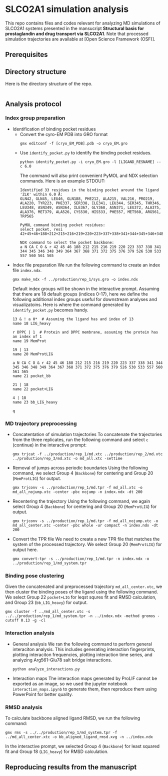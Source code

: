 # SLCO2A1 simulation analysis
This repo contains files and codes relevant for analyzing MD simulations of SLCO2A1 systems presented in the mansucript **Structural basis for prostaglandin and drug transport via SLCO2A1**. Note that processed simulation trajectories are available at [Open Science Framework (OSF)]. 

## Prerequisites

## Directory structure
Here is the directory structure of the repo.
```
```

## Analysis protocol
### Index group preparation
- Identification of binding pocket residues
  - Convert the cyro-EM PDB into GRO format
    ```
    gmx editconf -f [cryo_EM_PDB].pdb -o cryo_EM.gro
    ```
  - Use `identify_pocket.py` to identify the binding pocket residues. 
    ```
    python identify_pocket.py -i cryo_EM.gro -l [LIGAND_RESNAME] --c 6.0
    ```
    The command will also print convenient PyMOL and NDX selection commands. Here is an example STDOUT:
    ```
    Identified 33 residues in the binding pocket around the ligand 'ZLK' within 6.0 Å:
    GLN42, GLN45, LEU46, GLN188, PHE212, ALA215, VAL216, PRO219, ALA220, TYR223, PHE337, SER338, ILE341, LEU344, SER345, THR346, LEU348, ASN349, ASN364, ILE367, GLY368, ASN371, LEU372, ALA375, ALA376, MET379, ALA526, CYS530, HIS533, PHE557, MET560, ARG561, TRP565

    PyMOL command binding pocket residues:
    select pocket, resi 42+45+46+188+212+215+216+219+220+223+337+338+341+344+345+346+348+349+364+367+368+371+372+375+376+379+526+530+533+557+560+561+565

    NDX command to select the pocket backbone:
    a N CA C O & r 42 45 46 188 212 215 216 219 220 223 337 338 341 344 345 346 348 349 364 367 368 371 372 375 376 379 526 530 533 557 560 561 565
    ```
- Index file preparation
  We run the following command to create an index file `index.ndx`.
  ```
  gmx make_ndx -f ../production/rep_1/sys.gro -o index.ndx
  ```
  Default index groups will be shown in the interactive prompt. Assuming that there are 18 default groups (indices 0-17), here we define the following additional index groups useful for downstream analyses and visualizatoins. Here is where the command generated by `identify_pocket.py` becomes handy.
  ```
  13 & ! a H*  # Assuming the ligand has and index of 13
  name 18 LIG_heavy

  r DPPC | 1  # Protein and DPPC membrane, assuming the protein has an index of 1
  name 19 MemProt

  19 | 13
  name 20 MemProtLIG

  a N CA C O & r 42 45 46 188 212 215 216 219 220 223 337 338 341 344 345 346 348 349 364 367 368 371 372 375 376 379 526 530 533 557 560 561 565
  name 21 pocket_bb

  21 | 18
  name 22 pocket+LIG

  4 | 18
  name 23 bb_LIG_heavy

  q
  ```

### MD trajectory preprocessing
- Concatentation of simulation trajectories
  To concatenate the trajectories from the three replicates, run the following command and select `c` (continue) in the interactive prompt:
  ```
  gmx trjcat -f ../production/rep_1/md.xtc ../production/rep_2/md.xtc ../production/rep_3/md.xtc -o md_all.xtc -settime
  ```
- Removal of jumps across periodic boundaries
  Using the following command, we select Group 4 (`Backbone`) for centering and Group 20 (`MemProtLIG`) for output.
  ```
  gmx trjconv -s ../production/rep_1/md.tpr -f md_all.xtc -o md_all_nojump.xtc -center -pbc nojump -n index.ndx -dt 200
  ```
- Recentering the trajectory
  Using the following command, we again select Group 4 (`Backbone`) for centering and Group 20 (`MemProtLIG`) for output.
  ```
  gmx trjconv -s ../production/rep_1/md.tpr -f md_all_nojump.xtc -o md_all_center.xtc -center -pbc whole -ur compact -n index.ndx -dt 200
  ```
- Convert the TPR file
  We need to create a new TPR file that matches the system of the processed trajectory. We select Group 20 (`MemProtLIG`) for output here.
  ```
  gmx convert-tpr -s ../production/rep_1/md.tpr -n index.ndx -o ../production/rep_1/md_system.tpr
  ```

### Binding pose clustering
Given the concatenated and preprocessed trajectory `md_all_center.xtc`, we then cluster the binding poses of the ligand using the following command. We select Group 22 `pocket+LIG` for leqst squres fit and RMSD calculation, and Group 23 (`bb_LIG_heavy`) for output.
```
gmx cluster -f ../md_all_center.xtc -s ../../production/rep_1/md_system.tpr -n ../index.ndx -method gromos -cutoff 0.13 -g -cl
```

### Interaction analysis
- General analysis
  We ran the following command to perform general interaciton analysis. This includes generating interaction fingerprints, plotting interaciton frequencies, plotting interaction time series, and analyzing Arg561-Glu78 salt bridge interactions.
  ```
  python analyze_interactions.py 
  ```
- Interaction maps
  The interaction maps generated by ProLIF cannot be exported as an image, so we used the jupyter notebook `interaction_maps.ipynb` to generate them, then reproduce them using PowerPoint for better quality.

### RMSD analysis
To calculate backbone aligned ligand RMSD, we run the following command:
```
gmx rms -s ../../production/rep_1/md_system.tpr -f ../md_all_center.xtc -o bb_aligned_ligand_rmsd.xvg -n ../index.ndx
```
In the interactive prompt, we selected Group 4 (`Backbone`) for least squared fit and Group 18 (`LIG_heavy`) for RMSD calculation.

## Reproducing results from the manuscript


